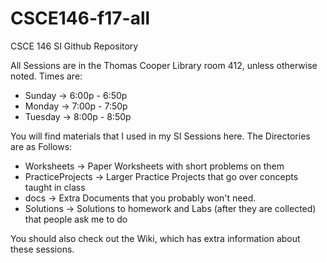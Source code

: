 # CSCE146-f17-all
CSCE 146 SI Github Repository

All Sessions are in the Thomas Cooper Library room 412, unless otherwise noted. Times are:
* Sunday -> 6:00p - 6:50p
* Monday -> 7:00p - 7:50p
* Tuesday -> 8:00p - 8:50p

You will find materials that I used in my SI Sessions here. The Directories are as Follows:
* Worksheets -> Paper Worksheets with short problems on them
* PracticeProjects -> Larger Practice Projects that go over concepts taught in class
* docs -> Extra Documents that you probably won't need.
* Solutions -> Solutions to homework and Labs (after they are collected) that people ask me to do

You should also check out the Wiki, which has extra information about these sessions.
